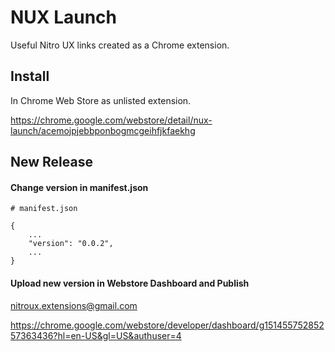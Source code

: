 # NUX Launch
Useful Nitro UX links created as a Chrome extension.

## Install
In Chrome Web Store as unlisted extension.

https://chrome.google.com/webstore/detail/nux-launch/acemojpjebbponbogmcgeihfjkfaekhg


## New Release

#### Change version in manifest.json
```
# manifest.json 

{
    ...
    "version": "0.0.2",
    ...
}
```

#### Upload new version in Webstore Dashboard and Publish
nitroux.extensions@gmail.com

https://chrome.google.com/webstore/developer/dashboard/g15145575285257363436?hl=en-US&gl=US&authuser=4

